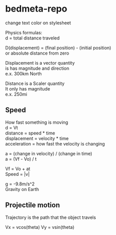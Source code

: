 # bedmeta-repo
change text color on stylesheet    
  
Physics formulas:    
d = total distance traveled    
  
D(displacement) = (final position) - (initial position)    
or absolute distance from zero    
  
Displacement is a vector quantity    
is has magnitude and direction    
e.x. 300km North  

Distance is a Scaler quantity    
It only has magnitude  
e.x. 250mi    

 Speed
-------  
How fast something is moving  
d = Vt  
distance = speed * time  
displacement = velocity * time  
acceleration = how fast the velocity is changing  

a = (change in velocity) / (change in time)   
a = (Vf - Vo) / t  

Vf = Vo + at  
Speed = |v|  

g = -9.8m/s^2  
Gravity on Earth  

Projectile motion  
-----------------   
Trajectory is the path that the object travels  
 
 Vx = vcos(theta)
 Vy = vsin(theta)



